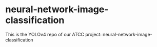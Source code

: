 # neural-network-image-classification
This is the YOLOv4 repo of our ATCC project: neural-network-image-classification
